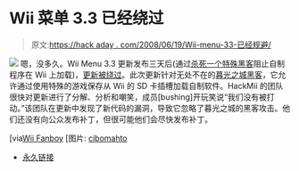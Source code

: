 # Wii 菜单 3.3 已经绕过

> 原文:[https://hack aday . com/2008/06/19/Wii-menu-33-已经规避/](https://hackaday.com/2008/06/19/wii-menu-33-already-circumvented/)

![](../Images/d98845e1bf4c3125a426085187d93d5e.png)
嗯，没多久。Wii Menu 3.3 更新发布三天后(通过[杀死一个特殊黑客](http://www.hackaday.com/2008/06/17/wii-upgrade-breaks-twilight-hack/)阻止自制程序在 Wii 上加载)，[更新被绕过](http://hackmii.com/2008/06/june-16-wii-update/)。此次更新针对无处不在的[暮光之城黑客](http://wiibrew.org/wiki/Twilight_Hack)，它允许通过使用特殊的游戏保存从 Wii 的 SD 卡插槽加载自制软件。HackMii 的团队很快对更新进行了分解、分析和嘲笑，成员[bushing]开玩笑说“我们没有被打动。”该团队在更新中发现了新代码的漏洞，导致它忽略了暮光之城的黑客攻击。他们还没有向公众发布补丁，但很可能他们会尽快发布补丁。

[via[Wii Fanboy](http://www.nintendowiifanboy.com/2008/06/19/twilight-hack-protection-already-beaten/)
[图片: [cibomahto](http://flickr.com/photos/cibomahto/2334430642/)

*   [永久链接](http://hackmii.com/2008/06/june-16-wii-update/)